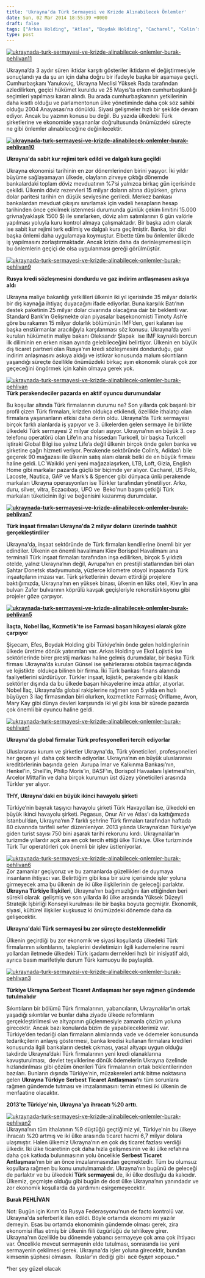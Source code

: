 ```yaml
---
title: 'Ukrayna’da Türk Sermayesi ve Krizde Alınabilecek Önlemler'
date: Sun, 02 Mar 2014 18:55:39 +0000
draft: false
tags: ["Arkas Holding", "Atlas", "Boydak Holding", "Cacharel", "Colin’s", "Eczacıbaşı", "Efes", "Ekol Lojistik", "Ekonomi", "English Home", "Farmasi", "GAP", "Gizia", "grivna dolar paritesi", "Günsel", "iktidar karşıtı gösteriler", "Lacoste", "LC Waikiki", "LIFE", "loft", "LTB", "Mark’s &amp; Spencer", "Nautica", "Nobel İlaç", "Onur Air", "Pegasus", "Şişecam", "Türk bankası", "Türk firması", "türk havayolları", "Türk inşaat firmaları", "Türk inşaatçıları", "Türk sermayesi", "Ufo Ukrayna", "Ukrayna Ekonomisi", "Ukrayna Türkiye İlişkileri", "Ukrayna Türkiye Serbest Ticaret Antlaşması", "Ukrayna'da Türk sermayesi", "Ukrayna’dan Türkiye’ye giden turist sayısı", "US Polo"]
type: post
---
```


[![ukraynada-turk-sermayesi-ve-krizde-alinabilecek-onlemler-burak-pehlivan11](http://burakpehlivan.org/wp-content/uploads/2014/03/ukraynada-turk-sermayesi-ve-krizde-alinabilecek-onlemler-burak-pehlivan11.jpg)](http://burakpehlivan.org/wp-content/uploads/2014/03/ukraynada-turk-sermayesi-ve-krizde-alinabilecek-onlemler-burak-pehlivan11.jpg)

Ukrayna’da 3 aydır süren iktidar karşıtı gösteriler iktidarın el değiştirmesiyle sonuçlandı ya da şu an için daha doğru bir ifadeyle başka bir aşamaya geçti. Cumhurbaşkanı Yanukoviç, Ukrayna Meclisi Yüksek Rada tarafından azledilirken, geçici hükümet kuruldu ve 25 Mayıs’ta erken cumhurbaşkanlığı seçimleri yapılması kararı alındı. Bu arada cumhurbaşkanının yetkilerinin daha kısıtlı olduğu ve parlamentonun ülke yönetiminde daha çok söz sahibi olduğu 2004 Anayasası’na dönüldü. Siyasi gelişmeler hızlı bir şekilde devam ediyor. Ancak bu yazının konusu bu değil. Bu yazıda ülkedeki Türk şirketlerine ve ekonomide yaşananlar doğrultusunda önümüzdeki süreçte  ne gibi önlemler alınabileceğine değinilecektir.

**[![ukraynada-turk-sermayesi-ve-krizde-alinabilecek-onlemler-burak-pehlivan10](http://burakpehlivan.org/wp-content/uploads/2014/03/ukraynada-turk-sermayesi-ve-krizde-alinabilecek-onlemler-burak-pehlivan10.jpg)](http://burakpehlivan.org/wp-content/uploads/2014/03/ukraynada-turk-sermayesi-ve-krizde-alinabilecek-onlemler-burak-pehlivan10.jpg)**

**Ukrayna'da sabit kur rejimi terk edildi ve dalgalı kura geçildi**

Ukrayna ekonomisi tarihinin en zor dönemlerinden birini yaşıyor. İki yıldır büyüme sağlayamayan ülkede, olayların zirveye çıktığı dönemde bankalardaki toplam döviz mevduatının %7’si yalnızca birkaç gün içerisinde çekildi. Ülkenin döviz rezervleri 15 milyar doların altına düşürken, grivna dolar paritesi tarihin en düşük seviyesine geriledi. Merkez bankası bankalardan mevduat çıkışını sınırlamak için vadeli hesapların hesap tarihinden önce çekilmek istenmesi durumunda günlük çekim limitini 15.000 grivna(yaklaşık 1500 $) ile sınırlarken, döviz alım satımlarının 6 gün valörle yapılması yoluyla kuru kontrol almaya çalışmaktadır. Bir başka adım olarak ise sabit kur rejimi terk edilmiş ve dalgalı kura geçilmiştir. Banka, bir dizi başka önlemi daha uygulamaya koymuştur. Elbette tüm bu önlemler ülkede iş yapılmasını zorlaştırmaktadır. Ancak krizin daha da derinleşmemesi için bu önlemlerin geçiçi de olsa uygulanması gereği görülmüştür.

[![ukraynada-turk-sermayesi-ve-krizde-alinabilecek-onlemler-burak-pehlivan9](http://burakpehlivan.org/wp-content/uploads/2014/03/ukraynada-turk-sermayesi-ve-krizde-alinabilecek-onlemler-burak-pehlivan9.jpg)](http://burakpehlivan.org/wp-content/uploads/2014/03/ukraynada-turk-sermayesi-ve-krizde-alinabilecek-onlemler-burak-pehlivan9.jpg)

**Rusya kredi sözleşmesini dondurdu ve gaz indirim antlaşmasını askıya aldı**

Ukrayna maliye bakanlığı yetkilileri ülkenin iki yıl içerisinde 35 milyar dolarlık bir dış kaynağa ihtiyaç duyacağını ifade ediyorlar. Buna karşılık Batı’nın destek paketinin 25 milyar dolar civarında olacağına dair bir beklenti var. Standard Bank’ın Gelişmekte olan piyasalar başekonomisti Timoty Ash’e göre bu rakamın 15 milyar dolarlık bölümünün IMF’den, geri kalanın ise başka enstürmanlar aracılığıyla karşılanması söz konusu. Ukrayna’da yeni kurulan hükümetin maliye bakanı Oleksandr Şlapak  ise IMF kaynaklı borcun ilk diliminin en erken nisan ayında gelebileceğini belirtiyor. Ülkenin en büyük dış ticaret partneri olan Rusya’nın kredi sözleşmesini dondurduğu, gaz indirim anlaşmasını askıya aldığı ve istikrar konusunda malum sıkıntıların yaşandığı süreçte özellikle önümüzdeki birkaç ayın ekonomik olarak çok zor geçeceğini öngörmek için kahin olmaya gerek yok.

[![ukraynada-turk-sermayesi-ve-krizde-alinabilecek-onlemler-burak-pehlivan](http://burakpehlivan.org/wp-content/uploads/2014/03/ukraynada-turk-sermayesi-ve-krizde-alinabilecek-onlemler-burak-pehlivan.jpg)](http://burakpehlivan.org/wp-content/uploads/2014/03/ukraynada-turk-sermayesi-ve-krizde-alinabilecek-onlemler-burak-pehlivan.jpg)**Türk perakendeciler pazarda en aktif oyuncu durumundalar**

Bu koşullar altında Türk firmalarının durumu ne? Son yıllarda çok başarılı bir profil çizen Türk firmaları, krizden oldukça etkilendi, özellikle ithalatçı olan firmalara yaşananların etkisi daha derin oldu. Ukrayna’da Türk sermayesi birçok farklı alanlarda iş yapıyor ve 3. ülkelerden gelen sermaye ile birlikte ülkedeki Türk sermayesi 2 milyar doları aşıyor. Ukrayna’nın en büyük 3. cep telefonu operatörü olan Life’ın ana hissedarı Turkcell, bir başka Turkcell iştiraki Global Bilgi ise yalnız Life’a değil ülkenin birçok önde gelen banka ve şirketine çağrı hizmeti veriyor. Perakende sektöründe Colin’s, Adidas’ı bile geçerek 90 mağazası ile ülkenin satış alanı olarak belki de en büyük firması haline geldi. LC Waikiki yeni yeni mağazalaşırken, LTB, Loft, Gizia, English Home gibi markalar pazarda güçlü bir biçimde yer alıyor. Cacharel, US Polo, Lacoste, Nautica, GAP ve Mark’s & Spencer gibi dünyaca ünlü perakende markaları Ukrayna operasyonları ise Türkler tarafından yönetiliyor. Arko, duru, silver, vitra, Eczacıbaşı, UFO ve  Beko'nun başını çetkiği Türk markaları tüketicinin ilgi ve beğenisini kazanmış durumdalar.

**[![ukraynada-turk-sermayesi-ve-krizde-alinabilecek-onlemler-burak-pehlivan7](http://burakpehlivan.org/wp-content/uploads/2014/03/ukraynada-turk-sermayesi-ve-krizde-alinabilecek-onlemler-burak-pehlivan7.jpg)](http://burakpehlivan.org/wp-content/uploads/2014/03/ukraynada-turk-sermayesi-ve-krizde-alinabilecek-onlemler-burak-pehlivan7.jpg)**

**Türk inşaat firmaları Ukrayna'da 2 milyar doların üzerinde taahhüt gerçekleştirdiler**

Ukrayna'da, inşaat sektöründe de Türk firmaları kendilerine önemli bir yer edindiler. Ülkenin en önemli havalimanı Kiev Borispol Havalimanı ana terminali Türk inşaat firmaları tarafından inşa edilirken, birçok 5 yıldızlı otelde, yalnız Ukrayna’nın değil, Avrupa’nın en prestijli statlarından biri olan Şahtar Donetsk stadyumunda, yüzlerce kilometre otoyol inşaasında Türk inşaatçıların imzası var. Türk şirketlerinin devam ettirdiği projelere baktığımızda, Ukrayna’nın en yüksek binası, ülkenin en lüks oteli, Kiev’in ana bulvarı Zafer bulvarının köprülü kavşak geçişleriyle rekonstürkisyonu gibi projeler göze çarpıyor.

**[![ukraynada-turk-sermayesi-ve-krizde-alinabilecek-onlemler-burak-pehlivan5](http://burakpehlivan.org/wp-content/uploads/2014/03/ukraynada-turk-sermayesi-ve-krizde-alinabilecek-onlemler-burak-pehlivan5.jpg)](http://burakpehlivan.org/wp-content/uploads/2014/03/ukraynada-turk-sermayesi-ve-krizde-alinabilecek-onlemler-burak-pehlivan5.jpg)**

**İlaçta, Nobel İlaç, Kozmetik'te ise Farmasi başarı hikayesi olarak göze çarpıyo**r

Şişecam, Efes, Boydak Holding gibi Türkiye’nin önde gelen holdinglerinin ülkede üretime dönük yatırımları var. Arkas Holding ve Ekol Lojistik ise sektörlerinde birer prestij markası haline gelmiş durumdalar, bir başka Türk firması Ukrayna’da kurulan Günsel ise şehirlerarası otobüs taşımacılığında ve lojistikte  oldukça bilinen bir firma. İki Türk bankası finans alanında faaliyetlerini sürdürüyor. Türkler inşaat, lojistik, perakende gibi klasik sektörler dışında da bu ülkede başarı hikayelerine imza attılar, atıyorlar. Nobel İlaç, Ukrayna’da global rakiplerine rağmen son 5 yılda en hızlı büyüyen 3 ilaç firmasından biri olurken, kozmetikte Farmasi; Oriflame, Avon, Mary Kay gibi dünya devleri karşısında iki yıl gibi kısa bir sürede pazarda çok önemli bir oyuncu haline geldi.

[![ukraynada-turk-sermayesi-ve-krizde-alinabilecek-onlemler-burak-pehlivan1](http://burakpehlivan.org/wp-content/uploads/2014/03/ukraynada-turk-sermayesi-ve-krizde-alinabilecek-onlemler-burak-pehlivan1.jpg)](http://burakpehlivan.org/wp-content/uploads/2014/03/ukraynada-turk-sermayesi-ve-krizde-alinabilecek-onlemler-burak-pehlivan1.jpg)

**Ukrayna'da global firmalar Türk profesyonelleri tercih ediyorlar**

Uluslararası kurum ve şirketler Ukrayna'da, Türk yöneticileri, profesyonelleri her geçen yıl  daha çok tercih ediyorlar. Ukrayna’nın en büyük uluslararası kreditörlerinin başında gelen  Avrupa İmar ve Kalkınma Bankası’nın, Henkel’in, Shell’in, Philip Moris’in, BASF’ın, Borispol Havaalanı İşletmesi’nin, Arcelor Mittal’in ve daha birçok kurumun üst düzey yöneticileri arasında Türkler yer alıyor.

**THY, Ukrayna'daki en büyük ikinci havayolu şirketi**

Türkiye’nin bayrak taşıyıcı havayolu şirketi Türk Havayolları ise, ülkedeki en büyük ikinci havayolu şirketi. Pegasus, Onur Air ve Atlas’ı da kattığımızda İstanbul’dan, Ukrayna’nın 7 farklı şehrine Türk firmaları tarafından haftada 80 civarında tarifeli sefer düzenleniyor. 2013 yılında Ukrayna’dan Türkiye’ye giden turist sayısı 750 bini aşarak tarihi rekorunu kırdı. Ukraynalılar’ın turizmde yıllardır açık ara en çok tercih ettiği ülke Türkiye. Ülke turizminde Türk Tur operatörleri çok önemli bir işlev üstleniyorlar.

[![ukraynada-turk-sermayesi-ve-krizde-alinabilecek-onlemler-burak-pehlivan6](http://burakpehlivan.org/wp-content/uploads/2014/03/ukraynada-turk-sermayesi-ve-krizde-alinabilecek-onlemler-burak-pehlivan6.jpg)](http://burakpehlivan.org/wp-content/uploads/2014/03/ukraynada-turk-sermayesi-ve-krizde-alinabilecek-onlemler-burak-pehlivan6.jpg)
Zor zamanlar geçiyoruz ve bu zamanlarda güzellikleri de duymaya insanların ihtiyacı var. Belirttiğim gibi kısa bir süre içerisinde işler yoluna girmeyecek ama bu ülkenin de iki ülke ilişkilerinin de geleceği parlaktır. **Ukrayna Türkiye İlişkileri**, Ukrayna’nın bağımsızlığını ilan ettiğinden beri sürekli olarak  gelişmiş ve son yıllarda iki ülke arasında Yüksek Düzeyli Stratejik İşbirliği Konseyi kurulması ile bir başka boyuta geçmiştir. Ekonomik, siyasi, kültürel ilişkiler kuşkusuz ki önümüzdeki dönemde daha da gelişecektir.

**Ukrayna'daki Türk sermayesi bu zor süreçte desteklenmelidir**

Ülkenin geçirdiği bu zor ekonomik ve siyasi koşullarda ülkedeki Türk firmalarının sıkıntılarını, taleplerini devletimizin ilgili kademelerine resmi yollardan iletmede ülkedeki Türk işadamı dernekleri hızlı bir inisiyatif aldı, ayrıca basın marifetiyle durum Türk kamuoyu ile paylaşıldı.

[![ukraynada-turk-sermayesi-ve-krizde-alinabilecek-onlemler-burak-pehlivan3](http://burakpehlivan.org/wp-content/uploads/2014/03/ukraynada-turk-sermayesi-ve-krizde-alinabilecek-onlemler-burak-pehlivan3.jpg)](http://burakpehlivan.org/wp-content/uploads/2014/03/ukraynada-turk-sermayesi-ve-krizde-alinabilecek-onlemler-burak-pehlivan3.jpg)

**Türkiye Ukrayna Serbest Ticaret Antlaşması her şeye rağmen gündemde tutulmalıdır**

Sıkıntıların bir bölümü Türk firmalarının, yabancıların, Ukraynalılar’ın ortak yaşadığı sıkıntılar ve bunlar daha ziyade ülkede reformların gerçekleştirilmesi ve altyapının güçlenmesiyle zamanla çözüm yoluna girecektir. Ancak bazı konularda bizim de yapabileceklerimiz var. Türkiye’den tedariği olan firmaların alımlarında vade ve ödemeler konusunda tedarikçilerin anlayış göstermesi, banka kredisi kullanan firmalara kredileri konusunda ilgili bankaların destek çıkması, yasal altyapı uygun olduğu takdirde Ukrayna’daki Türk firmalarının yeni kredi olanaklarına kavuşturulması,  devlet teşviklerine dönük ödemelerin Ukrayna özelinde hızlandırılması gibi çözüm önerileri Türk firmalarının ortak beklentilerinden bazıları. Bunların dışında Türkiye’nin, müzakereleri artık bitme noktasına gelen **Ukrayna Türkiye** **Serbest Ticaret Antlaşması**’nı tüm sorunlara rağmen gündemde tutması ve imzalanmasını temin etmesi iki ülkenin de menfaatine olacaktır.

**2013'te Türkiye'nin, Ukrayna'ya ihracatı %20 arttı.** 

[![ukraynada-turk-sermayesi-ve-krizde-alinabilecek-onlemler-burak-pehlivan2](http://burakpehlivan.org/wp-content/uploads/2014/03/ukraynada-turk-sermayesi-ve-krizde-alinabilecek-onlemler-burak-pehlivan2.jpg)](http://burakpehlivan.org/wp-content/uploads/2014/03/ukraynada-turk-sermayesi-ve-krizde-alinabilecek-onlemler-burak-pehlivan2.jpg)Ukrayna’nın tüm ithalatının %9 düştüğü geçtiğimiz yıl, Türkiye'nin bu ülkeye ihracatı %20 artmış ve iki ülke arasında ticaret hacmi 6,7 milyar dolara ulaşmıştır. Halen ülkemiz Ukrayna’nın en çok dış ticaret fazlası verdiği ülkedir. İki ülke ticaretinin çok daha hızla gelişmesinin ve iki ülke refahına daha çok katkıda bulunmasının yolu öncelikle **Serbest Ticaret Antlaşması**’nın bir an önce imzalanmasından geçmektedir. Tüm bu olumsuz koşullara rağmen bu konu unutulmamalıdır. Ukrayna’nın bugünü de geleceği de parlaktır ve bu ülkedeki **Türk sermayesi** de, iki ülke dostluğu da kalıcıdır. Ülkemiz, geçmişte olduğu gibi bugün de dost ülke Ukrayna’nın yanındadır ve zor ekonomik koşullarda da yardımını esirgemeyecektir.

**Burak PEHLİVAN**

Not: Bugün için Kırım'da Rusya Federasyonu'nun de facto kontrolü var. Ukrayna'da seferberlik ilan edildi. Böyle ortamda ekonomi mi yazılır demeyin. Esas bu ortamda ekonominin gündemde olması gerek, zira ekonomisi iflas etmiş bir ülkenin fiili özgürlüğü de tehlikeye girer. Ukrayna'nın özellikle bu dönemde yabancı sermayeye çok ama çok ihtiyacı var. Öncelikle mevcut sermayenin elde tutulması, sonrasında ise yeni sermayenin çekilmesi gerek. Ukrayna'da işler yoluna girecektir, bundan kimsenin şüphesi olmasın.  Ruslar'ın dediği gibi  всё будет хорошо.\*

\*her şey güzel olacak